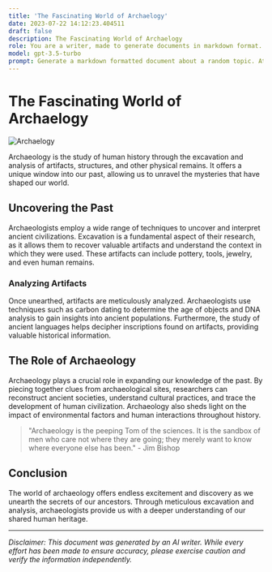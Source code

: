 ```yaml
---
title: 'The Fascinating World of Archaelogy'
date: 2023-07-22 14:12:23.404511
draft: false
description: The Fascinating World of Archaelogy
role: You are a writer, made to generate documents in markdown format. It is very important that all of the documents you generate are in valid markdown format.
model: gpt-3.5-turbo
prompt: Generate a markdown formatted document about a random topic. At the bottom, include a disclaimer explaining that the document was generated by you. The first line of the document should be the title. Make sure that the entire document is in proper markdown format, using a mix of various tags to make the document visually appealing.
---
```


# The Fascinating World of Archaelogy

![Archaelogy](https://images.unsplash.com/photo-1602661774454-42b7059073af)

Archaeology is the study of human history through the excavation and analysis of artifacts, structures, and other physical remains. It offers a unique window into our past, allowing us to unravel the mysteries that have shaped our world.

## Uncovering the Past

Archaeologists employ a wide range of techniques to uncover and interpret ancient civilizations. Excavation is a fundamental aspect of their research, as it allows them to recover valuable artifacts and understand the context in which they were used. These artifacts can include pottery, tools, jewelry, and even human remains.

### Analyzing Artifacts

Once unearthed, artifacts are meticulously analyzed. Archaeologists use techniques such as carbon dating to determine the age of objects and DNA analysis to gain insights into ancient populations. Furthermore, the study of ancient languages helps decipher inscriptions found on artifacts, providing valuable historical information.

## The Role of Archaeology

Archaeology plays a crucial role in expanding our knowledge of the past. By piecing together clues from archaeological sites, researchers can reconstruct ancient societies, understand cultural practices, and trace the development of human civilization. Archaeology also sheds light on the impact of environmental factors and human interactions throughout history.

> "Archaeology is the peeping Tom of the sciences. It is the sandbox of men who care not where they are going; they merely want to know where everyone else has been." - Jim Bishop

## Conclusion

The world of archaeology offers endless excitement and discovery as we unearth the secrets of our ancestors. Through meticulous excavation and analysis, archaeologists provide us with a deeper understanding of our shared human heritage.

---

*Disclaimer: This document was generated by an AI writer. While every effort has been made to ensure accuracy, please exercise caution and verify the information independently.*